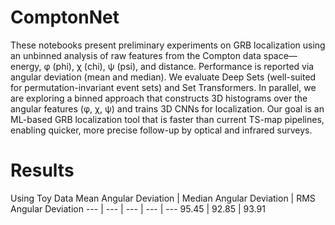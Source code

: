 # ComptonNet
These notebooks present preliminary experiments on GRB localization using an unbinned analysis of raw features from the Compton data space—energy, φ (phi), χ (chi), ψ (psi), and distance. Performance is reported via angular deviation (mean and median). We evaluate Deep Sets (well-suited for permutation-invariant event sets) and Set Transformers. In parallel, we are exploring a binned approach that constructs 3D histograms over the angular features (φ, χ, ψ) and trains 3D CNNs for localization. Our goal is an ML-based GRB localization tool that is faster than current TS-map pipelines, enabling quicker, more precise follow-up by optical and infrared surveys.


# Results
Using Toy Data
Mean Angular Deviation | Median Angular Deviation | RMS Angular Deviation 
--- | --- | --- | --- | ---
95.45 | 92.85 | 93.91 
